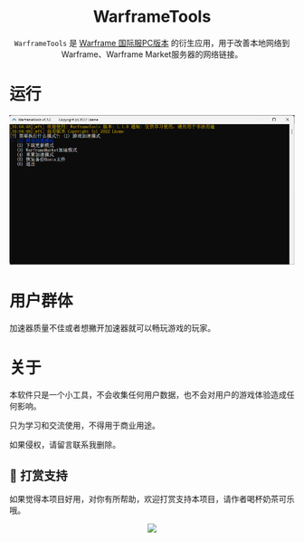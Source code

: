 <div align="center">

# WarframeTools

`WarframeTools` 是 [Warframe 国际服PC版本](https://www.warframe.com/zh-hans) 的衍生应用，用于改善本地网络到Warframe、Warframe
Market服务器的网络链接。

</div>

# 运行

<p align="center"><img width="680px" src="./docs/run.png"></p>

# 用户群体

加速器质量不佳或者想撇开加速器就可以畅玩游戏的玩家。

# 关于

本软件只是一个小工具，不会收集任何用户数据，也不会对用户的游戏体验造成任何影响。

只为学习和交流使用，不得用于商业用途。

如果侵权，请留言联系我删除。

## 🎁 打赏支持

如果觉得本项目好用，对你有所帮助，欢迎打赏支持本项目，请作者喝杯奶茶可乐哦。

<p align="center"><img width="680px" src="https://user-images.githubusercontent.com/19500576/118621834-55d9aa00-b7f9-11eb-9de2-6cfd5e8f20e6.png"></p>

